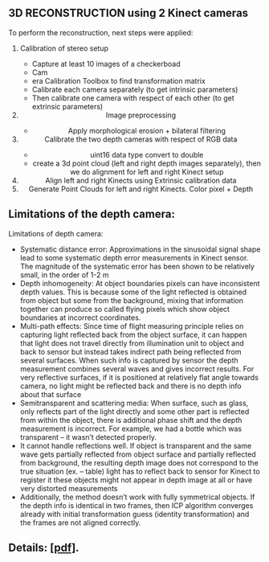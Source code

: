 ## 3D RECONSTRUCTION using 2 Kinect cameras


To perform the reconstruction, next steps were applied:
<ol>
   <li>Calibration of stereo setup</li>
   <ul>
   <li>Capture at least 10 images of a checkerboad
   <li>Cam<li>era Calibration Toolbox to find transformation matrix
   <li>Calibrate each camera separately (to get intrinsic parameters)
   <li>Then calibrate one camera with respect of each other (to get extrinsic parameters)
   </ul>
   <src href="https://prnt.sc/qy7d3i" align ="middle">
<li>Image preprocessing</li>
   <ul>
   <li>Apply morphological erosion + bilateral filtering</li></ul>
<li>Calibrate the two depth cameras with respect of RGB data</li>
   <ul>
      <li>uint16 data type convert to double</li>
      <li>сreate a 3d point cloud (left and right depth images separately), then we do alignment for left and right Kinect setup</li>
   </ul>
<li>Align left and right Kinects using Extrinsic calibration data</li>
<li>Generate Point Clouds for left and right Kinects. Color pixel + Depth</li>
<src href="https://prnt.sc/qy7ez2" align ="middle">
</ol>

## Limitations of the depth camera:

Limitations of depth camera:
<ul>
<li> Systematic distance error: Approximations in the sinusoidal signal shape lead to some systematic depth error measurements in Kinect sensor. The magnitude of the systematic error has been shown to be relatively small, in the order of 1-2 m </li>
<li> Depth inhomogeneity: At object boundaries pixels can have inconsistent depth values. This is because some of the light reflected is obtained from object but some from the background, mixing that information together can produce so called flying pixels which show object boundaries at incorrect coordinates.</li>
<li> Multi-path effects: Since time of flight measuring principle relies on capturing light reflected back from the object surface, it can happen that light does not travel directly from illumination unit to object and back to sensor but instead takes indirect path being reflected from several surfaces. When such info is captured by sensor the depth measurement combines several waves and gives incorrect results. For very reflective surfaces, if it is positioned at relatively flat angle towards camera, no light might be reflected back and there is no depth info about that surface</li>
<li> Semitransparent and scattering media: When surface, such as glass, only reflects part of the light directly and some other part is reflected from within the object, there is additional phase shift and the depth measurement is incorrect. For example, we had a bottle which was transparent – it wasn’t detected properly.</li>
<li> It cannot handle reflections well. If object is transparent and the same wave gets partially reflected from object surface and partially reflected from background, the resulting depth image does not correspond to the true
situation (ex. – table) light has to reflect back to sensor for Kinect to register it these objects might not appear in depth image at all or have very distorted measurements</li>
<li> Additionally, the method doesn’t work with fully symmetrical objects. If the depth info is identical in two frames, then ICP algorithm converges already with initial transformation guess (identity transformation) and the frames are not aligned correctly.</li>
</ul>

## Details: [[pdf]](../3d_reconstruction_Proj_Boiko.pdf).
